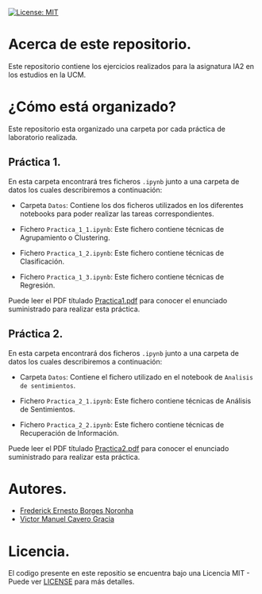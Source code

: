 [![License: MIT](https://img.shields.io/badge/License-MIT-yellow.svg)](LICENSE)


# Acerca de este repositorio.

Este repositorio contiene los ejercicios realizados para 
la asignatura IA2 en los estudios en la UCM.

# ¿Cómo está organizado?

Este repositorio esta organizado una carpeta por cada 
práctica de laboratorio realizada.

## Práctica 1.

En esta carpeta encontrará tres ficheros `.ipynb` junto a una carpeta de datos los cuales describiremos a continuación:

* Carpeta `Datos`: Contiene los dos ficheros utilizados en los diferentes notebooks para poder realizar las tareas correspondientes.

* Fichero `Practica_1_1.ipynb`: Este fichero contiene técnicas de Agrupamiento o Clustering.

* Fichero `Practica_1_2.ipynb`: Este fichero contiene técnicas de Clasificación.

* Fichero `Practica_1_3.ipynb`: Este fichero contiene técnicas de Regresión.

Puede leer el PDF títulado [Practica1.pdf](Practica1/Practica1.pdf) para conocer el enunciado suministrado para realizar esta práctica.

## Práctica 2.

En esta carpeta encontrará dos ficheros `.ipynb` junto a una carpeta de datos los cuales describiremos a continuación:

* Carpeta `Datos`: Contiene el fichero utilizado en el notebook de `Analisis de sentimientos`.

* Fichero `Practica_2_1.ipynb`: Este fichero contiene técnicas de Análisis de Sentimientos.

* Fichero `Practica_2_2.ipynb`: Este fichero contiene técnicas de Recuperación de Información.

Puede leer el PDF títulado [Practica2.pdf](Practica2/Practica2.pdf) para conocer el enunciado suministrado para realizar esta práctica.

# Autores.

* [Frederick Ernesto Borges Noronha](https://github.com/FrederickBor)
* [Victor Manuel Cavero Gracia](https://github.com/victorcavero14)

# Licencia.

El codigo presente en este repositio se encuentra bajo 
una Licencia MIT - Puede ver [LICENSE](LICENSE) para más 
detalles.